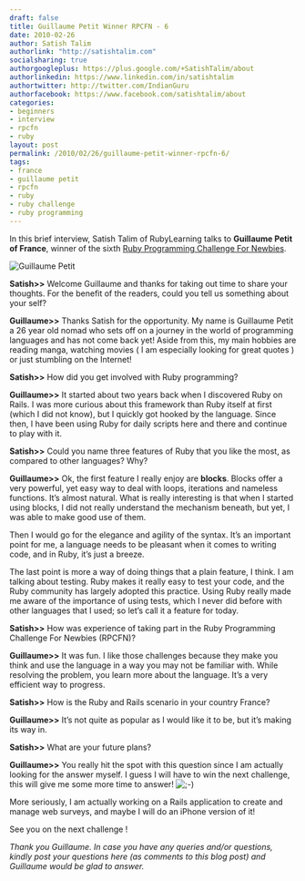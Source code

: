 ```yaml
---
draft: false
title: Guillaume Petit Winner RPCFN - 6
date: 2010-02-26
author: Satish Talim
authorlink: "http://satishtalim.com"
socialsharing: true
authorgoogleplus: https://plus.google.com/+SatishTalim/about
authorlinkedin: https://www.linkedin.com/in/satishtalim
authortwitter: http://twitter.com/IndianGuru
authorfacebook: https://www.facebook.com/satishtalim/about
categories:
- beginners
- interview
- rpcfn
- ruby
layout: post
permalink: /2010/02/26/guillaume-petit-winner-rpcfn-6/
tags:
- france
- guillaume petit
- rpcfn
- ruby
- ruby challenge
- ruby programming
---
```

In this brief interview, Satish Talim of RubyLearning talks to
**Guillaume Petit of France**, winner of the sixth
[Ruby Programming Challenge For Newbies](http://rubylearning.com/blog/2010/01/26/rpcfn-fair-distribution-6/).

![Guillaume Petit](http://www.rubylearning.com/images/guillaume_petit.jpg "Guillaume Petit")

**Satish\>\>** Welcome Guillaume and thanks for taking out time to share
your thoughts. For the benefit of the readers, could you tell us
something about your self?

**Guillaume\>\>** Thanks Satish for the opportunity. My name is
Guillaume Petit a 26 year old nomad who sets off on a journey in the
world of programming languages and has not come back yet! Aside from
this, my main hobbies are reading manga, watching movies ( I am
especially looking for great quotes ) or just stumbling on the Internet!

**Satish\>\>** How did you get involved with Ruby programming?

**Guillaume\>\>** It started about two years back when I discovered Ruby
on Rails. I was more curious about this framework than Ruby itself at
first (which I did not know), but I quickly got hooked by the language.
Since then, I have been using Ruby for daily scripts here and there and
continue to play with it.

**Satish\>\>** Could you name three features of Ruby that you like the
most, as compared to other languages? Why?

**Guillaume\>\>** Ok, the first feature I really enjoy are **blocks**.
Blocks offer a very powerful, yet easy way to deal with loops,
iterations and nameless functions. It’s almost natural. What is really
interesting is that when I started using blocks, I did not really
understand the mechanism beneath, but yet, I was able to make good use
of them.

Then I would go for the elegance and agility of the syntax. It’s an
important point for me, a language needs to be pleasant when it comes to
writing code, and in Ruby, it’s just a breeze.

The last point is more a way of doing things that a plain feature, I
think. I am talking about testing. Ruby makes it really easy to test
your code, and the Ruby community has largely adopted this practice.
Using Ruby really made me aware of the importance of using tests, which
I never did before with other languages that I used; so let’s call it a
feature for today.

**Satish\>\>** How was experience of taking part in the Ruby Programming
Challenge For Newbies (RPCFN)?

**Guillaume\>\>** It was fun. I like those challenges because they make
you think and use the language in a way you may not be familiar with.
While resolving the problem, you learn more about the language. It’s a
very efficient way to progress.

**Satish\>\>** How is the Ruby and Rails scenario in your country
France?

**Guillaume\>\>** It’s not quite as popular as I would like it to be,
but it’s making its way in.

**Satish\>\>** What are your future plans?

**Guillaume\>\>** You really hit the spot with this question since I am
actually looking for the answer myself. I guess I will have to win the
next challenge, this will give me some more time to answer!
![;-)](http://rubylearning.com/blog/wp-includes/images/smilies/icon_wink.gif)

More seriously, I am actually working on a Rails application to create
and manage web surveys, and maybe I will do an iPhone version of it!

See you on the next challenge !

*Thank you Guillaume. In case you have any queries and/or questions,
kindly post your questions here (as comments to this blog post) and
Guillaume would be glad to answer.*
